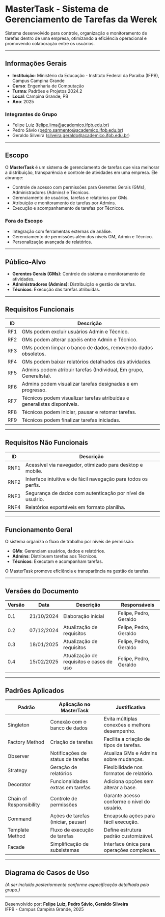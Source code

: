 # MasterTask - Sistema de Gerenciamento de Tarefas da Werek

Sistema desenvolvido para controle, organização e monitoramento de tarefas dentro de uma empresa, otimizando a eficiência operacional e promovendo colaboração entre os usuários.

---

## Informações Gerais
- **Instituição**: Ministério da Educação - Instituto Federal da Paraíba (IFPB), Campus Campina Grande  
- **Curso**: Engenharia de Computação   
- **Turma**: Padrões e Projetos 2024.2  
- **Local**: Campina Grande, PB  
- **Ano**: 2025  

### Integrantes do Grupo
- Felipe Luiz ([felipe.lima@academico.ifpb.edu.br](mailto:felipe.lima@academico.ifpb.edu.br))  
- Pedro Sávio ([pedro.sarmento@academico.ifpb.edu.br](mailto:pedro.sarmento@academico.ifpb.edu.br))  
- Geraldo Silveira ([silveira.geraldo@academico.ifpb.edu.br](mailto:silveira.geraldo@academico.ifpb.edu.br))  

---

## Escopo
O **MasterTask** é um sistema de gerenciamento de tarefas que visa melhorar a distribuição, transparência e controle de atividades em uma empresa. Ele abrange:  
- Controle de acesso com permissões para Gerentes Gerais (GMs), Administradores (Admins) e Técnicos.  
- Gerenciamento de usuários, tarefas e relatórios por GMs.  
- Atribuição e monitoramento de tarefas por Admins.  
- Execução e acompanhamento de tarefas por Técnicos.  

### Fora do Escopo
- Integração com ferramentas externas de análise.  
- Gerenciamento de permissões além dos níveis GM, Admin e Técnico.  
- Personalização avançada de relatórios.  

---

## Público-Alvo
- **Gerentes Gerais (GMs)**: Controle do sistema e monitoramento de atividades.  
- **Administradores (Admins)**: Distribuição e gestão de tarefas.  
- **Técnicos**: Execução das tarefas atribuídas.  

---

## Requisitos Funcionais
| ID   | Descrição                                                                 |
|------|---------------------------------------------------------------------------|
| RF1  | GMs podem excluir usuários Admin e Técnico.                               |
| RF2  | GMs podem alterar papéis entre Admin e Técnico.                           |
| RF3  | GMs podem limpar o banco de dados, removendo dados obsoletos.             |
| RF4  | GMs podem baixar relatórios detalhados das atividades.                    |
| RF5  | Admins podem atribuir tarefas (Individual, Em grupo, Generalista).        |
| RF6  | Admins podem visualizar tarefas designadas e em progresso.                |
| RF7  | Técnicos podem visualizar tarefas atribuídas e generalistas disponíveis.  |
| RF8  | Técnicos podem iniciar, pausar e retomar tarefas.                         |
| RF9  | Técnicos podem finalizar tarefas iniciadas.                               |

---

## Requisitos Não Funcionais
| ID    | Descrição                                                                 |
|-------|---------------------------------------------------------------------------|
| RNF1  | Acessível via navegador, otimizado para desktop e mobile.                 |
| RNF2  | Interface intuitiva e de fácil navegação para todos os perfis.            |
| RNF3  | Segurança de dados com autenticação por nível de usuário.                 |
| RNF4  | Relatórios exportáveis em formato planilha.                              |

---

## Funcionamento Geral
O sistema organiza o fluxo de trabalho por níveis de permissão:  
- **GMs**: Gerenciam usuários, dados e relatórios.  
- **Admins**: Distribuem tarefas aos Técnicos.  
- **Técnicos**: Executam e acompanham tarefas.  

O MasterTask promove eficiência e transparência na gestão de tarefas.

---

## Versões do Documento
| Versão | Data       | Descrição                        | Responsáveis                     |
|--------|------------|----------------------------------|----------------------------------|
| 0.1    | 21/10/2024 | Elaboração inicial              | Felipe, Pedro, Geraldo           |
| 0.2    | 07/12/2024 | Atualização de requisitos       | Felipe, Pedro, Geraldo           |
| 0.3    | 18/01/2025 | Atualização de requisitos       | Felipe, Pedro, Geraldo           |
| 0.4    | 15/02/2025 | Atualização de requisitos e casos de uso | Felipe, Pedro, Geraldo |

---

## Padrões Aplicados
| Padrão            | Aplicação no MasterTask                | Justificativa                                      |
|-------------------|----------------------------------------|---------------------------------------------------|
| Singleton         | Conexão com o banco de dados          | Evita múltiplas conexões e melhora desempenho.    |
| Factory Method    | Criação de tarefas                    | Facilita a criação de tipos de tarefas.           |
| Observer          | Notificações de status de tarefas     | Atualiza GMs e Admins sobre mudanças.             |
| Strategy          | Geração de relatórios                 | Flexibilidade nos formatos de relatório.          |
| Decorator         | Funcionalidades extras em tarefas     | Adiciona opções sem alterar a base.              |
| Chain of Responsibility | Controle de permissões          | Garante acesso conforme o nível do usuário.      |
| Command           | Ações de tarefas (iniciar, pausar)    | Encapsula ações para fácil execução.             |
| Template Method   | Fluxo de execução de tarefas          | Define estrutura padrão customizável.            |
| Facade            | Simplificação de subsistemas          | Interface única para operações complexas.        |

---

## Diagrama de Casos de Uso
_(A ser incluído posteriormente conforme especificação detalhada pelo grupo.)_

---

Desenvolvido por: **Felipe Luiz, Pedro Sávio, Geraldo Silveira**  
IFPB - Campus Campina Grande, 2025